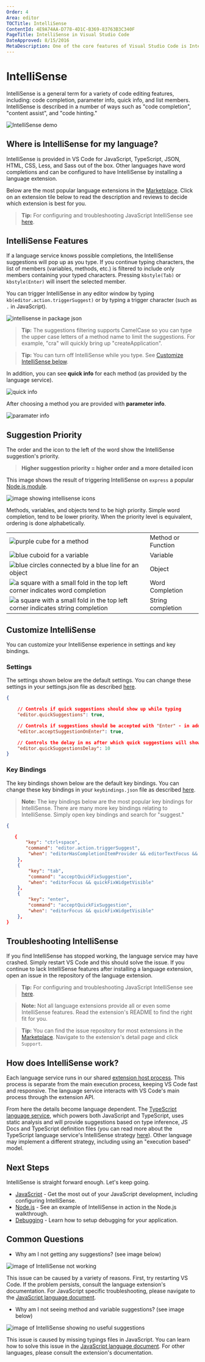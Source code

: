 ```yaml
---
Order: 4
Area: editor
TOCTitle: IntelliSense
ContentId: 4E9A74AA-D778-4D1C-B369-83763B3C340F
PageTitle: IntelliSense in Visual Studio Code
DateApproved: 8/15/2016
MetaDescription: One of the core features of Visual Studio Code is IntelliSense.  Set breakpoints, step-in, inspect variables and more.
---
```


# IntelliSense

IntelliSense is a general term for a variety of code editing features, including: code completion, parameter info, quick info, and list members. IntelliSense is described in a number of ways such as "code completion", "content assist", and "code hinting."

![IntelliSense demo](images/intellisense/intellisense.gif)

## Where is IntelliSense for my language? 

IntelliSense is provided in VS Code for JavaScript, TypeScript, JSON, HTML, CSS, Less, and Sass out of the box. Other languages have word completions and can be configured to have IntelliSense by installing a language extension. 

Below are the most popular language extensions in the [Marketplace](https://marketplace.visualstudio.com/vscode). Click on an extension tile below to read the description and reviews to decide which extension is best for you. 

> **Tip:** For configuring and troubleshooting JavaScript IntelliSense see [here](/docs/languages/javascript#configuring-intellisense).

<div class="marketplace-extensions-languages"></div>

## IntelliSense Features

If a language service knows possible completions, the IntelliSense suggestions will pop up as you type. If you continue typing characters, the list of members (variables, methods, etc.) is filtered to include only members containing your typed characters. Pressing `kbstyle(Tab)` or `kbstyle(Enter)` will insert the selected member. 

You can trigger IntelliSense in any editor window by typing `kb(editor.action.triggerSuggest)` or by typing a trigger character (such as `.` in JavaScript). 

![intellisense in package json](images/intellisense/intellisense_packagejson.gif)

> **Tip:** The suggestions filtering supports CamelCase so you can type the upper case letters of a method name to limit the suggestions. For example, "cra" will quickly bring up "createApplication".

> **Tip:** You can turn off IntelliSense while you type. See [Customize IntelliSense below](#_customize_intellisense).

In addition, you can see **quick info** for each method (as provided by the language service). 

![quick info](images/intellisense/quick_outline.png)

After choosing a method you are provided with **parameter info**. 

![paramater info](images/intellisense/paramater_info.png)


## Suggestion Priority

The order and the icon to the left of the word show the IntelliSense suggestion's priority.  

> **Higher suggestion priority = higher order and a more detailed icon**

This image shows the result of triggering IntelliSense on `express` a popular [Node.js module](https://expressjs.com/). 

![image showing intellisense icons](images/intellisense/intellisense_icons.png)

Methods, variables, and objects tend to be high priority. Simple word completion, tend to be lower priority. When the priority level is equivalent, ordering is done alphabetically. 

|       |         |
| ----- | ------- |
| ![purple cube for a method](images/intellisense/method_icon.png) | Method or Function |
| ![blue cuboid for a variable](images/intellisense/variable_icon.png) | Variable | 
| ![blue circles connected by a blue line for an object](images/intellisense/object_icon.png) | Object |
| ![a square with a small fold in the top left corner indicates word completion](images/intellisense/word_completion_icon.png) | Word Completion |
| ![a square with a small fold in the top left corner indicates string completion](images/intellisense/string_completion_icon.png) | String completion |

## Customize IntelliSense

You can customize your IntelliSense experience in settings and key bindings. 

### Settings

The settings shown below are the default settings. You can change these settings in your settings.json file as described [here](/docs/customization/userandworkspace.md). 

```json
{

    // Controls if quick suggestions should show up while typing
    "editor.quickSuggestions": true,

    // Controls if suggestions should be accepted with "Enter" - in addition to "Tab". Helps to avoid ambiguity between inserting new lines and accepting suggestions. 
    "editor.acceptSuggestionOnEnter": true,

    // Controls the delay in ms after which quick suggestions will show up. 
    "editor.quickSuggestionsDelay": 10
}
```

### Key Bindings

The key bindings shown below are the default key bindings. You can change these key bindings in your `keybindings.json` file as described [here](/docs/customization/keybindings.md). 

> **Note:** The key bindings below are the most popular key bindings for IntelliSense. There are many more key bindings relating to IntelliSense. Simply open key bindings and search for "suggest." 

```json
{

   { 
       "key": "ctrl+space",            
       "command": "editor.action.triggerSuggest",
        "when": "editorHasCompletionItemProvider && editorTextFocus && !editorReadonly" 
    },
    { 
        "key": "tab",                   
        "command": "acceptQuickFixSuggestion",
        "when": "editorFocus && quickFixWidgetVisible" 
    },
    { 
        "key": "enter",                 
        "command": "acceptQuickFixSuggestion",
        "when": "editorFocus && quickFixWidgetVisible" 
    },
}
```


## Troubleshooting IntelliSense

If you find IntelliSense has stopped working, the language service may have crashed. Simply restart VS Code and this should solve the issue. If you continue to lack IntelliSense features after installing a language extension, open an issue in the repository of the language extension. 

> **Tip:** For configuring and troubleshooting JavaScript IntelliSense see [here](/docs/languages/javascript#configuring-intellisense).

> **Note:** Not all language extensions provide all or even some IntelliSense features. Read the extension's README to find the right fit for you. 

> **Tip:** You can find the issue repository for most extensions in the [Marketplace](https://marketplace.visualstudio.com/vscode). Navigate to the extension's detail page and click `Support`. 


## How does IntelliSense work? 

Each language service runs in our shared [extension host process](https://code.visualstudio.com/docs/extensions/our-approach#_stability-extension-isolation). This process is separate from the main execution process, keeping VS Code fast and responsive. The language service interacts with VS Code's main process through the extension API. 

From here the details become language dependent. The [TypeScript language service](https://github.com/Microsoft/TypeScript/wiki/Salsa), which powers both JavaScript and TypeScript, uses static analysis and will provide suggestions based on type inference, JS Docs and TypeScript definition files (you can read more about the TypeScript language service's IntelliSense strategy [here](https://github.com/Microsoft/TypeScript/wiki/Salsa#features)). Other language may implement a different strategy, including using an "execution based" model. 

## Next Steps

IntelliSense is straight forward enough. Let's keep going. 

* [JavaScript](/docs/languages/javascript.md) - Get the most out of your JavaScript development, including configuring IntelliSense.
* [Node.js](https://code.visualstudio.com/docs/runtimes/nodejs#_intellisense-and-typings) - See an example of IntelliSense in action in the Node.js walkthrough. 
* [Debugging](/docs/editor/debugging.md) - Learn how to setup debugging for your application. 

## Common Questions

* Why am I not getting any suggestions? (see image below)

![image of IntelliSense not working](images/intellisense/intellisense_error.png)

This issue can be caused by a variety of reasons. First, try restarting VS Code. If the problem persists, consult the language extension's documentation. For JavaScript specific troubleshooting, please navigate to the [JavaScript language document](/docs/languages/javascript). 

* Why am I not seeing method and variable suggestions? (see image below)

![image of IntelliSense showing no useful suggestions](images/intellisense/missing_typings.png)

This issue is caused by missing typings files in JavaScript. You can learn how to solve this issue in the [JavaScript language document](/docs/languages/javascript). For other languages, please consult the extension's documentation. 

